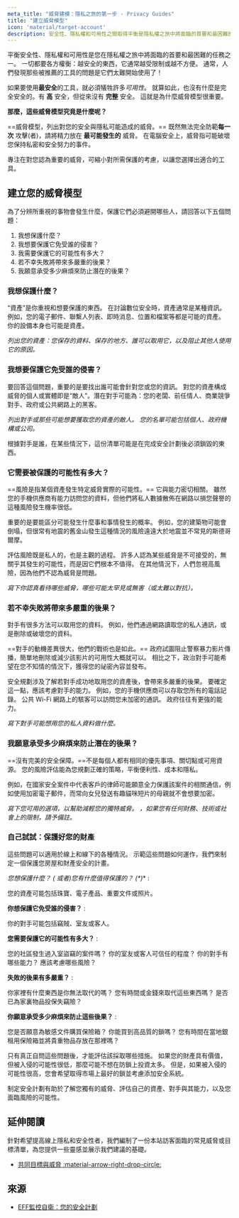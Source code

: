 ```yaml
---
meta_title: "威脅建模：隱私之旅的第一步 - Privacy Guides"
title: "建立威脅模型"
icon: 'material/target-account'
description: 安全性、隱私權和可用性之間取得平衡是隱私權之旅中將面臨的首要和最困難的任務之一。
---
```


平衡安全性、隱私權和可用性是您在隱私權之旅中將面臨的首要和最困難的任務之一。 一切都要各方權衡：越安全的東西，它通常越受限制或越不方便。 通常，人們發現那些被推薦的工具的問題是它們太難開始使用了！

如果要使用**最安全**的工具，就必須犠牲許多*可用性*。 就算如此，也沒有什麼是完全安全的。有 **高** 安全，但從來沒有 **完整** 安全。 這就是為什麼威脅模型很重要。

**那麼，這些威脅模型究竟是什麼呢？**

==威脅模型，列出對您的安全與隱私可能造成的威脅。== 既然無法完全防範**每一次** 攻擊(者)，請將精力放在 **最可能發生的** 威脅。 在電腦安全上，威脅指可能破壞您保持私密和安全努力的事件。

專注在對您認為重要的威脅，可縮小對所需保護的考慮，以讓您選擇出適合的工具。

## 建立您的威脅模型

為了分辨所重視的事物會發生什麼，保護它們必須避開哪些人，請回答以下五個問題：

1. 我想保護什麼？
2. 我想要保護它免受誰的侵害？
3. 我需要保護它的可能性有多大？
4. 若不幸失敗將帶來多嚴重的後果？
5. 我願意承受多少麻煩來防止潛在的後果？

### 我想保護什麼？

“資產”是你重視和想要保護的東西。 在討論數位安全時，資產通常是某種資訊。例如，您的電子郵件、聯繫人列表、即時消息、位置和檔案等都是可能的資產。 你的設備本身也可能是資產。

*列出您的資產：您保存的資料、保存的地方、誰可以取用它，以及阻止其他人使用它的原因。*

### 我想要保護它免受誰的侵害？

要回答這個問題，重要的是要找出誰可能會針對您或您的資訊。 對您的資產構成威脅的個人或實體即是“敵人”。潛在對手可能為：您的老闆、前任情人、商業競爭對手、政府或公共網路上的黑客。

*列出對手或那些可能想要獲取您的資產的敵人。 您的名單可能包括個人、政府機構或公司。*

根據對手是誰，在某些情況下，這份清單可能是在完成安全計劃後必須鎖毀的東西。

### 它需要被保護的可能性有多大？

==風險是指某個資產發生特定威脅實際的可能性。== 它與能力密切相關。 雖然您的手機供應商有能力訪問您的資料，但他們將私人數據散佈在網路以損您聲譽的這種風險發生機率很低。

重要的是要能區分可能發生什麼事和事情發生的概率。 例如，您的建築物可能會倒塌，但很常有地震的舊金山發生這種情況的風險遠遠大於地震並不常見的斯德哥爾摩。

評估風險既是私人的，也是主觀的過程。 許多人認為某些威脅是不可接受的，無關乎其發生的可能性，而是因它們根本不值得。 在其他情況下，人們忽視高風險，因為他們不認為威脅是問題。

*寫下你認真看待哪些威脅，哪些可能太罕見或無害（或太難以對抗）。*

### 若不幸失敗將帶來多嚴重的後果？

對手有很多方法可以取用您的資料。 例如，他們通過網路讀取您的私人通訊，或是刪除或破壞您的資料。

==對手的動機差異很大，他們的戰術也是如此。== 政府試圖阻止警察暴力影片傳播，簡單地刪除或減少該影片的可用性大概就可以。 相比之下，政治對手可能希望在您不知情的情況下，獲得您的祕密內容並發布。

安全規劃涉及了解若對手成功地取用您的資產後，會帶來多嚴重的後果。 要確定這一點，應該考慮對手的能力。 例如，您的手機供應商可以存取您所有的電話記錄。 公共 Wi-Fi 網路上的駭客可以訪問您未加密的通訊。 政府往往有更強的能力。

*寫下對手可能想用您的私人資料做什麼。*

### 我願意承受多少麻煩來防止潛在的後果？

==沒有完美的安全保障。==不是每個人都有相同的優先事項、關切點或可用資源。 您的風險評估能為您規劃正確的策略，平衡便利性、成本和隱私。

例如，在國家安全案件中代表客戶的律師可能願意全力保護該案件的相關通信，例如使用加密電子郵件，而常向女兒發送有趣貓咪短片的母親就不會想要加密。

*寫下您可用的選項，以幫助減輕您的獨特威脅。 ，如果您有任何財務、技術或社會上的限制，請予備註。*

### 自己試試：保護好您的財產

這些問題可以適用於線上和線下的各種情況。 示範這些問題如何運作，我們來制定一個保護您房屋和財產安全的計畫。

**您想保護什麼？ ( 或者*)您有什麼值得保護的？ (*)**
:

您的資產可能包括珠寶、電子產品、重要文件或照片。

**你想保護它免受誰的侵害？**
:

你的對手可能包括竊賊、室友或客人。

**您需要保護它的可能性有多大？**
:

您的社區發生過入室盜竊的案件嗎？ 你的室友或客人可信任的程度？ 你的對手有哪些能力？ 應該考慮哪些風險？

**失敗的後果有多嚴重？**
:

你家裡有什麼東西是你無法取代的嗎？ 您有時間或金錢來取代這些東西嗎？ 是否已為家裏物品投保失竊險？

**你願意承受多少麻煩來防止這些後果？**
:

您是否願意為敏感文件購買保險箱？ 你能買到高品質的鎖嗎？ 您有時間在當地銀租用保險箱並將貴重物品存放在那裡嗎？

只有真正自問這些問題後，才能評估該採取哪些措施。 如果您的財產具有價值，但被入侵的可能性很低，那麼可能不想在防鎖上投資太多。 但是，如果被入侵的可能性很高，您會希望取得市場上最好的鎖並考慮添加安全系統。

制定安全計劃有助於了解您獨有的威脅、評估自己的資產、對手與其能力，以及您面臨風險的可能性。

## 延伸閱讀

針對希望提高線上隱私和安全性者，我們編制了一份本站訪客面臨的常見威脅或目標清單，為您提供一些靈感並展示我們建議的基礎。

- [共同目標與威脅 :material-arrow-right-drop-circle:](common-threats.md)

## 來源

- [EFF監控自衛：您的安全計劃](https://ssd.eff.org/en/module/your-security-plan)
